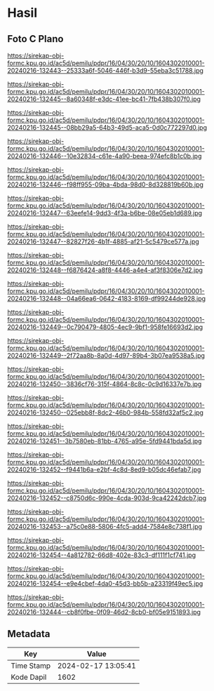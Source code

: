 # Hasil

## Foto C Plano

https://sirekap-obj-formc.kpu.go.id/ac5d/pemilu/pdpr/16/04/30/20/10/1604302010001-20240216-132443--25333a6f-5046-446f-b3d9-55eba3c51788.jpg

https://sirekap-obj-formc.kpu.go.id/ac5d/pemilu/pdpr/16/04/30/20/10/1604302010001-20240216-132445--8a60348f-e3dc-41ee-bc41-7fb438b307f0.jpg

https://sirekap-obj-formc.kpu.go.id/ac5d/pemilu/pdpr/16/04/30/20/10/1604302010001-20240216-132445--08bb29a5-64b3-49d5-aca5-0d0c772297d0.jpg

https://sirekap-obj-formc.kpu.go.id/ac5d/pemilu/pdpr/16/04/30/20/10/1604302010001-20240216-132446--10e32834-c61e-4a90-beea-974efc8b1c0b.jpg

https://sirekap-obj-formc.kpu.go.id/ac5d/pemilu/pdpr/16/04/30/20/10/1604302010001-20240216-132446--f98ff955-09ba-4bda-98d0-8d328819b60b.jpg

https://sirekap-obj-formc.kpu.go.id/ac5d/pemilu/pdpr/16/04/30/20/10/1604302010001-20240216-132447--63eefe14-9dd3-4f3a-b6be-08e05eb1d689.jpg

https://sirekap-obj-formc.kpu.go.id/ac5d/pemilu/pdpr/16/04/30/20/10/1604302010001-20240216-132447--82827f26-4b1f-4885-af21-5c5479ce577a.jpg

https://sirekap-obj-formc.kpu.go.id/ac5d/pemilu/pdpr/16/04/30/20/10/1604302010001-20240216-132448--f6876424-a8f8-4446-a4e4-af3f8306e7d2.jpg

https://sirekap-obj-formc.kpu.go.id/ac5d/pemilu/pdpr/16/04/30/20/10/1604302010001-20240216-132448--04a66ea6-0642-4183-8169-df99244de928.jpg

https://sirekap-obj-formc.kpu.go.id/ac5d/pemilu/pdpr/16/04/30/20/10/1604302010001-20240216-132449--0c790479-4805-4ec9-9bf1-958fe16693d2.jpg

https://sirekap-obj-formc.kpu.go.id/ac5d/pemilu/pdpr/16/04/30/20/10/1604302010001-20240216-132449--2f72aa8b-8a0d-4d97-89b4-3b07ea9538a5.jpg

https://sirekap-obj-formc.kpu.go.id/ac5d/pemilu/pdpr/16/04/30/20/10/1604302010001-20240216-132450--3836cf76-315f-4864-8c8c-0c9d16337e7b.jpg

https://sirekap-obj-formc.kpu.go.id/ac5d/pemilu/pdpr/16/04/30/20/10/1604302010001-20240216-132450--025ebb8f-8dc2-46b0-984b-558fd32af5c2.jpg

https://sirekap-obj-formc.kpu.go.id/ac5d/pemilu/pdpr/16/04/30/20/10/1604302010001-20240216-132451--3b7580eb-81bb-4765-a95e-5fd9441bda5d.jpg

https://sirekap-obj-formc.kpu.go.id/ac5d/pemilu/pdpr/16/04/30/20/10/1604302010001-20240216-132452--f9441b6a-e2bf-4c8d-8ed9-b05dc46efab7.jpg

https://sirekap-obj-formc.kpu.go.id/ac5d/pemilu/pdpr/16/04/30/20/10/1604302010001-20240216-132452--c8750d6c-990e-4cda-903d-9ca42242dcb7.jpg

https://sirekap-obj-formc.kpu.go.id/ac5d/pemilu/pdpr/16/04/30/20/10/1604302010001-20240216-132453--a75c0e88-5806-4fc5-add4-7584e8c738f1.jpg

https://sirekap-obj-formc.kpu.go.id/ac5d/pemilu/pdpr/16/04/30/20/10/1604302010001-20240216-132454--4a812782-66d8-402e-83c3-df111f1cf741.jpg

https://sirekap-obj-formc.kpu.go.id/ac5d/pemilu/pdpr/16/04/30/20/10/1604302010001-20240216-132454--e9e4cbef-4da0-45d3-bb5b-a23319f49ec5.jpg

https://sirekap-obj-formc.kpu.go.id/ac5d/pemilu/pdpr/16/04/30/20/10/1604302010001-20240216-132444--cb8f0fbe-0f09-46d2-8cb0-bf05e9151893.jpg


## Metadata

| Key        | Value               |
| ---------- | ------------------- |
| Time Stamp | 2024-02-17 13:05:41 |
| Kode Dapil | 1602                |



